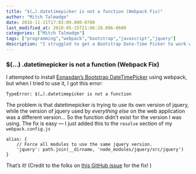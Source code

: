 ```yaml
---
title: "$(…).datetimepicker is not a function (Webpack Fix)"
author: "Mitch Talmadge"
date: 2016-11-21T17:03:09.000-0700
last_modified_at: 2018-05-25T21:06:28.806-0600
categories: ["Mitch Talmadge"]
tags: ["programming","webpack","bootstrap","javascript","jquery"]
description: "I struggled to get a Bootstrap Date-Time Picker to work with Webpack. Luckily, the solution is super easy!"
---
```


### $\(…\) \.datetimepicker is not a function \(Webpack Fix\)

I attempted to install [Eonasdan’s Bootstrap DateTimePicker](https://github.com/Eonasdan/bootstrap-datetimepicker) using webpack, but when I tried to use it, I got this error:

`TypeError: $(…).datetimepicker is not a function`

The problem is that datetimepicker is trying to use its own version of jquery, while the version of jquery used by _everything else_ on the web application was a different version… So the function didn’t exist for the version I was using\. The fix is easy — I just added this to the `resolve` section of my `webpack.config.js`
```
alias: {
    // Force all modules to use the same jquery version.
    'jquery': path.join(__dirname, 'node_modules/jquery/src/jquery')
}
```

That’s it\! \(Credit to the folks on [this GitHub issue](https://github.com/Eonasdan/bootstrap-datetimepicker/issues/1319) for the fix\! \)





